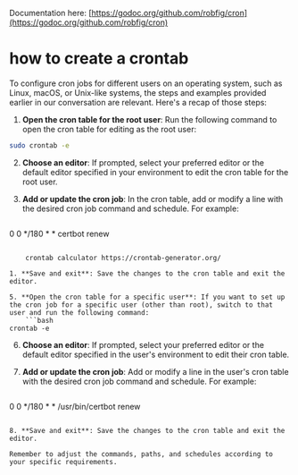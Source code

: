 Documentation here: [https://godoc.org/github.com/robfig/cron](https://godoc.org/github.com/robfig/cron)

# how to create a crontab

To configure cron jobs for different users on an operating system, such as Linux, macOS, or Unix-like systems, the steps and examples provided earlier in our conversation are relevant. Here's a recap of those steps:

1. **Open the cron table for the root user**: Run the following command to open the cron table for editing as the root user:
```bash
sudo crontab -e
```
    
2. **Choose an editor**: If prompted, select your preferred editor or the default editor specified in your environment to edit the cron table for the root user.
    
3. **Add or update the cron job**: In the cron table, add or modify a line with the desired cron job command and schedule. For example:
    ```bash
0 0 */180 * * certbot renew
```
	
	crontab calculator https://crontab-generator.org/
	
1. **Save and exit**: Save the changes to the cron table and exit the editor.
    
5. **Open the cron table for a specific user**: If you want to set up the cron job for a specific user (other than root), switch to that user and run the following command:
    ```bash
crontab -e
```
    
6. **Choose an editor**: If prompted, select your preferred editor or the default editor specified in the user's environment to edit their cron table.
    
7. **Add or update the cron job**: Add or modify a line in the user's cron table with the desired cron job command and schedule. For example:
    ```bash
0 0 */180 * * /usr/bin/certbot renew
```
    
8. **Save and exit**: Save the changes to the cron table and exit the editor.
    
Remember to adjust the commands, paths, and schedules according to your specific requirements.